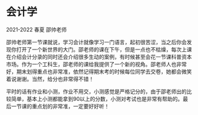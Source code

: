 # 会计学   

2021-2022 春夏    邵帅老师

邵帅老师第一节课就说，学习会计就像学习一门语言，起初很苦涩，当之后你会发现你打开了一个新世界的大门。邵老师的课在下午，但是一点也不枯燥，每次上课在介绍会计分录的同时还会介绍很多生动的案例，有时候甚至会花一节课科普资本市场。作为一个工科生，邵老师的课给我提供了一个新的视角。邵老师人也非常好，期末划得重点也非常准，依然记得期末考的时候每位同学去交卷，她都会微笑着说谢谢。当然，给分也非常得不错！

平时的话有作业和小测，作业不用交，小测感觉是严格记分的，由于邵老师出的比较简单，基本上小测都能拿到90以上的分数，小测对考试也是非常有帮助的。最后一节课的重点划的非常准，一定要好好听！
